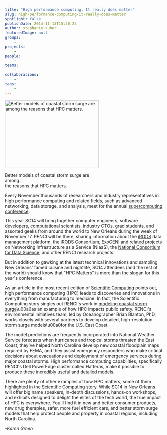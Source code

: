 ```yaml
---
title: "High performance computing: It really does matter"
slug: high-performance-computing-it-really-does-matter
spotlight: false
publishDate: 2014-11-13T15:20:23
author: stephanie-suber
featuredImage: null
groups:
    - 
projects:
    - 
people:
    - 
teams: 
    - 
collaborations:
    - 
tags:
    - 
---
```

<div id="attachment_13849" class="wp-caption alignleft" style="width: 300px"><a href="https://renci.org/wp-content/uploads/2014/11/renci-Irene-ml.jpg"  rel="lightbox[roadtrip]"><img class="size-medium wp-image-13849" src="https://renci.org/wp-content/uploads/2014/11/renci-Irene-ml-300x217.jpg" alt="Better models of coastal storm surge are among  the reasons that HPC matters." width="300" height="217" srcset="https://renci.org/wp-content/uploads/2014/11/renci-Irene-ml-300x217.jpg 300w, https://renci.org/wp-content/uploads/2014/11/renci-Irene-ml.jpg 320w" sizes="(max-width: 300px) 100vw, 300px" /></a></p>
<p class="wp-caption-text">Better models of coastal storm surge are among<br />the reasons that HPC matters.</p>
</div>
<p>Every November thousands of researchers and industry representatives in high performance computing and related fields, such as advanced networking, data storage, and analysis, meet for the annual <a href="http://sc14.supercomputing.org/" target="_blank">supercomputing conference</a>.</p>
<p>This year SC14 will bring together computer engineers, software developers, computational scientists, industry CTOs, grad students, and assorted geeks from around the world to New Orleans during the week of November 17. RENCI will be there, sharing information about the <a href="http://irods.org/" target="_blank">iRODS</a> data management platform, the <a href="http://irods.org/consortium/" target="_blank">iRODS Consortium</a>, <a href="https://renci.org/research/geni/" target="_blank">ExoGENI</a> and related projects on Networking Infrastructure as a Service (NIaaS), the <a href="http://data2discovery.org/" target="_blank">National Consortium for Data Science</a>, and other RENCI research projects.  <!--more--></p>
<p>But in addition to gawking at the latest technical innovations and sampling New Orleans' famed cuisine and nightlife, SC14 attendees (and the rest of the world) should know that "HPC Matters" is more than the slogan for this year's conference.</p>
<p>As an article in the most recent edition of <a href="http://www.scientificcomputing.com/articles/2014/11/hpc-matters-our-quality-life-and-prosperity" target="_blank">Scientific Computing</a> points out, high performance computing (HPC) leads to discoveries and innovations in everything from manufacturing to medicine. In fact, the Scientific Computing story singles out RENCI's work in <a href="https://renci.org/research/coastal-hazards-modeling/" target="_blank">modeling coastal storm surge</a>\u00a0as an example of how HPC impacts public safety. RENCI's environmental initiatives team, led by Oceanographer Brian Blanton, PhD, works closely with several partners to develop detailed, high-resolution storm surge models\u00a0for the U.S. East Coast.</p>
<p>The model predictions are frequently incorporated into National Weather Service forecasts when hurricanes and tropical storms threaten the East Coast, they've helped North Carolina develop new coastal floodplain maps required by FEMA, and they assist emergency responders who make critical decisions about evacuations and deployment of emergency services during major coastal storms. High performance computing capabilities, specifically RENCI's Dell PowerEdge cluster called Hatteras, make it possible to produce these incredibly useful and detailed models.</p>
<p>There are plenty of other examples of how HPC matters, some of them highlighted in the Scientific Computing story. While SC14 in New Orleans will offer big name speakers, in-depth discussions, hands-on workshops, and exhibits designed to delight the elites of the tech world, the true impact of HPC is everywhere. You'll find it in new and better consumer products, new drug therapies, safer, more fuel efficient cars, and better storm surge models that help protect people and property in coastal regions, including North Carolina.</p>
<p><em>-Karen Green</em></p>
<!-- AddThis Advanced Settings generic via filter on the_content --><!-- AddThis Share Buttons generic via filter on the_content -->
